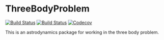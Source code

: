# ThreeBodyProblem

[![Build Status](https://travis-ci.com/jared711/ThreeBodyProblem.jl.svg?branch=master)](https://travis-ci.com/jared711/ThreeBodyProblem.jl)
[![Build Status](https://ci.appveyor.com/api/projects/status/github/jared711/ThreeBodyProblem.jl?svg=true)](https://ci.appveyor.com/project/jared711/ThreeBodyProblem-jl)
[![Codecov](https://codecov.io/gh/jared711/ThreeBodyProblem.jl/branch/master/graph/badge.svg)](https://codecov.io/gh/jared711/ThreeBodyProblem.jl)

This is an astrodynamics package for working in the three body problem.
